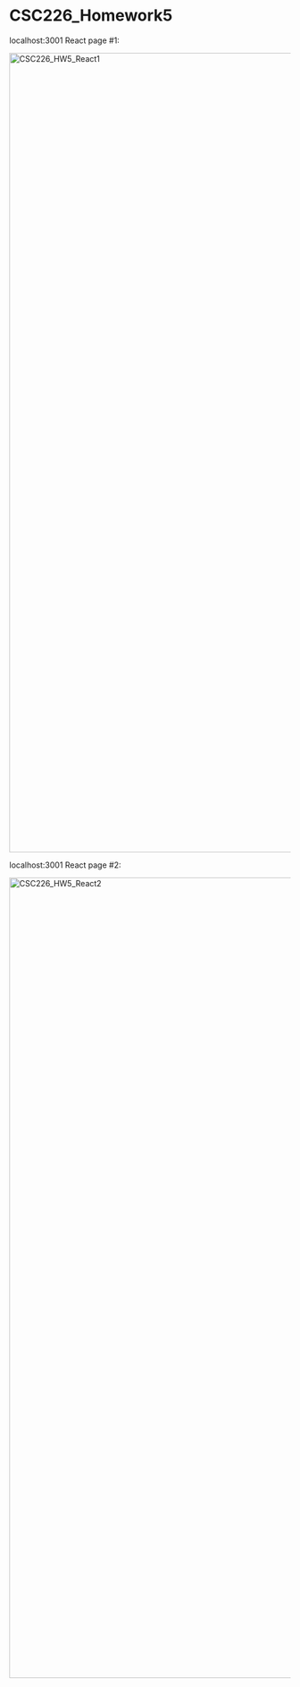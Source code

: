 # CSC226_Homework5

localhost:3001 React page #1:

<img width="1430" alt="CSC226_HW5_React1" src="https://github.com/Adrian-Rosales/CSC226_Homework5/assets/144073690/27cc4fda-356b-4565-8fa0-292c0e908295">

localhost:3001 React page #2:

<img width="1432" alt="CSC226_HW5_React2" src="https://github.com/Adrian-Rosales/CSC226_Homework5/assets/144073690/c302c368-482a-4eab-8fcd-0e9d4ebcf837">
